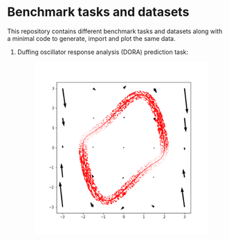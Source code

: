 # Benchmark tasks and datasets

This repository contains different benchmark tasks and datasets along with a minimal code to generate, import and plot the same data.

1. Duffing oscillator response analysis (DORA) prediction task:

    <p align="center">
    <img src="https://github.com/maneesh51/TrajectoryLearning/blob/main/Vectorfield.png" width="400" height="400">
    </p>

